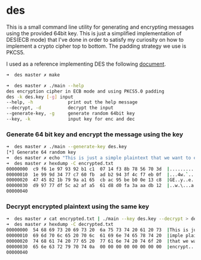 # des

This is a small command line utility for generating and encrypting messages using the provided 64bit key.
This is just a simplified implementation of DES(ECB mode) that I've done in order to satisfy my curiosity on how to implement a crypto cipher top to bottom. The padding strategy we use is PKCS5.

I used as a reference implementing DES the following [document](http://page.math.tu-berlin.de/~kant/teaching/hess/krypto-ws2006/des.htm).

```bash
➜  des master ✗ make

➜  des master ✗ ./main --help
des encryption cipher in ECB mode and using PKCS5.0 padding
des -k des.key [-g] input
--help, -h             print out the help message
--decrypt, -d          decrypt the input
--generate-key, -g     generate random 64bit key
--key, -k              input key for enc and dec
```


### Generate 64 bit key and encrypt the message using the key
```bash
➜  des master ✗ ./main --generate-key des.key 
[*] Generate 64 random key
➜  des master ✗ echo "This is just a simple plaintext that we want to encrypt" | ./main --key des.key > encrypted.txt
➜  des master ✗ hexdump -C encrypted.txt 
00000000  c9 f6 1e 97 93 92 b1 c1  07 14 f3 8b 78 56 70 3d  |............xVp=|
00000010  1e 99 9d 34 77 c7 60 fb  ad b2 94 3f 4c f7 eb 0f  |...4w.`....?L...|
00000020  47 45 82 1b 79 9a a1 65  cb ac 95 be b0 0e 13 c8  |GE..y..e........|
00000030  d9 97 77 df 5c a2 af a5  61 d8 d0 fa 3a aa db 12  |..w.\...a...:...|
00000040
```

### Decrypt encrypted plaintext using the same key

```bash
➜  des master ✗ cat encrypted.txt | ./main --key des.key --decrypt > decrypted.txt
➜  des master ✗ hexdump -C decrypted.txt 
00000000  54 68 69 73 20 69 73 20  6a 75 73 74 20 61 20 73  |This is just a s|
00000010  69 6d 70 6c 65 20 70 6c  61 69 6e 74 65 78 74 20  |imple plaintext |
00000020  74 68 61 74 20 77 65 20  77 61 6e 74 20 74 6f 20  |that we want to |
00000030  65 6e 63 72 79 70 74 0a  00 00 00 00 00 00 00 00  |encrypt.........|
00000040
```
